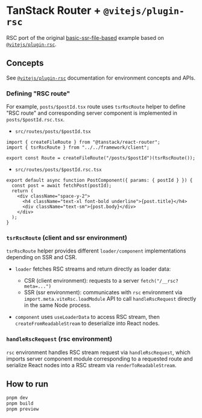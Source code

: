 # TanStack Router + `@vitejs/plugin-rsc`

RSC port of the original [basic-ssr-file-based](https://github.com/TanStack/router/tree/main/examples/react/basic-ssr-file-based) example based on [`@vitejs/plugin-rsc`](https://github.com/vitejs/vite-plugin-react/tree/main/packages/plugin-rsc).

## Concepts

See [`@vitejs/plugin-rsc`](https://github.com/vitejs/vite-plugin-react/tree/main/packages/plugin-rsc) documentation for environment concepts and APIs.

### Defining "RSC route"

For example, `posts/$postId.tsx` route uses `tsrRscRoute` helper to define "RSC route" and corresponding server component is implemented in `posts/$postId.rsc.tsx`.

- `src/routes/posts/$postId.tsx` 

```tsx
import { createFileRoute } from "@tanstack/react-router";
import { tsrRscRoute } from "../../framework/client";

export const Route = createFileRoute("/posts/$postId")(tsrRscRoute());
```

- `src/routes/posts/$postId.rsc.tsx` 

```tsx
export default async function PostComponent({ params: { postId } }) {
  const post = await fetchPost(postId);
  return (
    <div className="space-y-2">
      <h4 className="text-xl font-bold underline">{post.title}</h4>
      <div className="text-sm">{post.body}</div>
    </div>
  );
}
```

### `tsrRscRoute` (client and ssr environment)

`tsrRscRoute` helper provides different `loader/component` implementations depending on SSR and CSR. 

- `loader` fetches RSC streams and return directly as loader data:
  - CSR (client environment): requests to a server `fetch("/__rsc?meta=...")`
  - SSR (ssr environment): communicates with `rsc` environment via `import.meta.viteRsc.loadModule` API to call `handleRscRequest` directly in the same Node process.

- `component` uses `useLoaderData` to access RSC stream, then `createFromReadableStream` to deserialize into React nodes.

### `handleRscRequest` (rsc environment)

`rsc` environment handles RSC stream request via `handleRscRequest`, which imports server component module corresponding to a requested route and serialize React nodes into a RSC stream via `renderToReadableStream`.

## How to run

```sh
pnpm dev
pnpm build
pnpm preview
```

